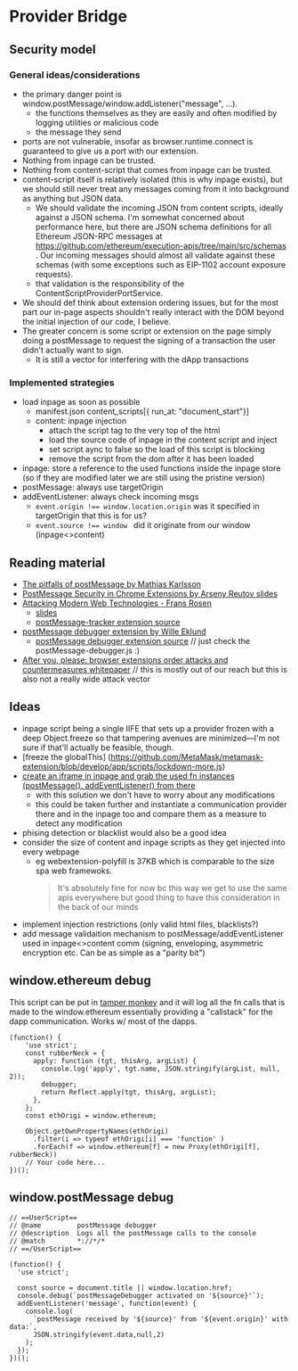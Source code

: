 # Provider Bridge

## Security model

### General ideas/considerations

- the primary danger point is window.postMessage/window.addListener("message", ...).
  - the functions themselves as they are easily and often modified by logging utilities or malicious code
  - the message they send
- ports are not vulnerable, insofar as browser.runtime.connect is guaranteed to give us a port with our extension.
- Nothing from inpage can be trusted.
- Nothing from content-script that comes from inpage can be trusted.
- content-script itself is relatively isolated (this is why inpage exists), but we should still never treat any messages coming from it into background as anything but JSON data.
  - We should validate the incoming JSON from content scripts, ideally against a JSON schema. I'm somewhat concerned about performance here, but there are JSON schema definitions for all Ethereum JSON-RPC messages at https://github.com/ethereum/execution-apis/tree/main/src/schemas . Our incoming messages should almost all validate against these schemas (with some exceptions such as EIP-1102 account exposure requests).
  - that validation is the responsibility of the ContentScriptProviderPortService.
- We should def think about extension ordering issues, but for the most part our in-page aspects shouldn't really interact with the DOM beyond the initial injection of our code, I believe.
- The greater concern is some script or extension on the page simply doing a postMessage to request the signing of a transaction the user didn't actually want to sign.
  - It is still a vector for interfering with the dApp transactions

### Implemented strategies

- load inpage as soon as possible
  - manifest.json content_scripts[{ run_at: "document_start"}]
  - content: inpage injection
    - attach the script tag to the very top of the html
    - load the source code of inpage in the content script and inject
    - set script aync to false so the load of this script is blocking
    - remove the script from the dom after it has been loaded
- inpage: store a reference to the used functions inside the inpage store (so if they are modified later we are still using the pristine version)
- postMessage: always use targetOrigin
- addEventListener: always check incoming msgs
  - `event.origin !== window.location.origin` was it specified in targetOrigin that this is for us?
  - `event.source !== window ` did it originate from our window (inpage<>content)

## Reading material

- [The pitfalls of postMessage by Mathias Karlsson](https://labs.detectify.com/2016/12/08/the-pitfalls-of-postmessage/)
- [PostMessage Security in Chrome Extensions by Arseny Reutov slides](https://owasp.org/www-chapter-london/assets/slides/OWASPLondon_PostMessage_Security_in_Chrome_Extensions.pdf)
- [Attacking Modern Web Technologies - Frans Rosen](https://youtu.be/oJCCOnF25JU?t=1094)
  - [slides](https://speakerdeck.com/fransrosen/owasp-appseceu-2018-attacking-modern-web-technologies?slide=55)
  - [postMessage-tracker extension source](https://github.com/fransr/postMessage-tracker)
- [postMessage debugger extension by Wille Eklund](https://chrome.google.com/webstore/detail/postmessage-debugger/ibnkhbkkelpcgofjlfnlanbigclpldad)
  - [postMessage debugger extension source](https://github.com/bdo/chrome-postMessage-debugger) // just check the postMessage-debugger.js :)
- [After you, please: browser extensions order attacks and countermeasures whitepaper](https://link.springer.com/content/pdf/10.1007/s10207-019-00481-8.pdf) // this is mostly out of our reach but this is also not a really wide attack vector

## Ideas

- inpage script being a single IIFE that sets up a provider frozen with a deep Object.freeze so that tampering avenues are minimized—I'm not sure if that'll actually be feasible, though.
- [freeze the globalThis] (https://github.com/MetaMask/metamask-extension/blob/develop/app/scripts/lockdown-more.js)
- [create an iframe in inpage and grab the used fn instances (postMessage(). addEventListener() from there](https://speakerdeck.com/fransrosen/owasp-appseceu-2018-attacking-modern-web-technologies?slide=95)
  - with this solution we don't have to worry about any modifications
  - this could be taken further and instantiate a communication provider there and in the inpage too and compare them as a measure to detect any modification
- phising detection or blacklist would also be a good idea
- consider the size of content and inpage scripts as they get injected into every webpage
  - eg webextension-polyfill is 37KB which is comparable to the size spa web framewoks.
    > It's absolutely fine for now bc this way we get to use the same apis everywhere but good thing to have this consideration in the back of our minds
- implement injection restrictions (only valid html files, blacklists?)
- add message validaition mechanism to postMessage/addEventListener used in inpage<>content comm (signing, enveloping, asymmetric encryption etc. Can be as simple as a "parity bit")

## window.ethereum debug

This script can be put in [tamper monkey](https://chrome.google.com/webstore/detail/tampermonkey/dhdgffkkebhmkfjojejmpbldmpobfkfo?hl=hu) and it will log all the fn calls that is made to the window.ethereum essentially providing a "callstack" for the dapp communication. Works w/ most of the dapps.

```
(function() {
    'use strict';
    const rubberNeck = {
      apply: function (tgt, thisArg, argList) {
        console.log('apply', tgt.name, JSON.stringify(argList, null, 2));
        debugger;
        return Reflect.apply(tgt, thisArg, argList);
      },
    };
    const ethOrigi = window.ethereum;

    Object.getOwnPropertyNames(ethOrigi)
      .filter(i => typeof ethOrigi[i] === 'function' )
      .forEach(f => window.ethereum[f] = new Proxy(ethOrigi[f], rubberNeck))
    // Your code here...
})();
```

## window.postMessage debug

```
// ==UserScript==
// @name         postMessage debugger
// @description  Logs all the postMessage calls to the console
// @match        *://*/*
// ==/UserScript==

(function() {
  'use strict';

  const source = document.title || window.location.href;
  console.debug(`postMessageDebugger activated on '${source}'`);
  addEventListener('message', function(event) {
    console.log(
      `postMessage received by '${source}' from '${event.origin}' with data:`,
      JSON.stringify(event.data,null,2)
    );
  });
})();
```
